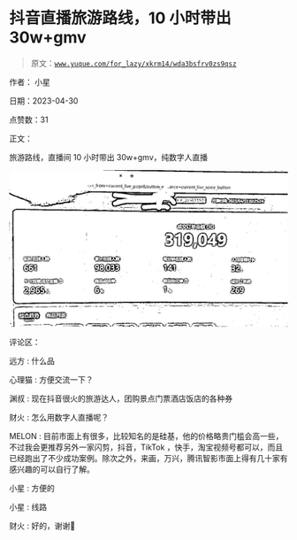 # 抖音直播旅游路线，10 小时带出 30w+gmv

> 原文：[`www.yuque.com/for_lazy/xkrm14/wda3bsfrv0zs9qsz`](https://www.yuque.com/for_lazy/xkrm14/wda3bsfrv0zs9qsz)

作者： 小星

日期：2023-04-30

点赞数：31

正文：

旅游路线，直播间 10 小时带出 30w+gmv，纯数字人直播

![](img/1e262920c2b9125474e42945ebf8befb.png)

评论区：

远方 : 什么品

心理猫 : 方便交流一下？

渊叔 : 现在抖音很火的旅游达人，团购景点门票酒店饭店的各种券

财火 : 怎么用数字人直播呢？

MELON : 目前市面上有很多，比较知名的是硅基，他的价格略贵门槛会高一些，不过我会更推荐另外一家闪剪，抖音，TikTok ，快手，淘宝视频号都可以，而且已经跑出了不少成功案例。除次之外，来画，万兴，腾讯智影市面上得有几十家有感兴趣的可以自行了解。

小星 : 方便的

小星 : 线路

财火 : 好的，谢谢🙏



